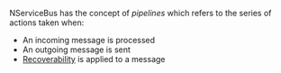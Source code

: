 NServiceBus has the concept of _pipelines_ which refers to the series of actions taken when:

* An incoming message is processed
* An outgoing message is sent
* [Recoverability](/nservicebus/recoverability/) is applied to a message
